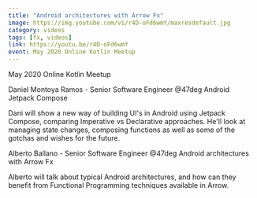 ```yaml
---
title: "Android architectures with Arrow Fx"
image: https://img.youtube.com/vi/r4D-oFd6wmY/maxresdefault.jpg
category: videos
tags: [fx, videos]
link: https://youtu.be/r4D-oFd6wmY
event: May 2020 Online Kotlin Meetup
---
```

May 2020 Online Kotlin Meetup

Daniel Montoya Ramos - Senior Software Engineer @47deg
Android Jetpack Compose

Dani will show a new way of building UI's in Android using Jetpack Compose, comparing Imperative vs Declarative approaches. He'll look at managing state changes, composing functions as well as some of the gotchas and wishes for the future.

Alberto Ballano - Senior Software Engineer @47deg
Android architectures with Arrow Fx

Alberto will talk about typical Android architectures, and how can they benefit from Functional Programming techniques available in Arrow.
